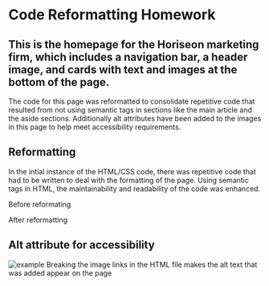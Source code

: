 # Code Reformatting Homework

## This is the homepage for the Horiseon marketing firm, which includes a navigation bar, a header image, and cards with text and images at the bottom of the page.
The code for this page was reformatted to consolidate repetitive code that resulted from not using semantic tags in sections like the main article and the aside 
sections. Additionally alt attributes have been added to the images in this page to help meet accessibility requirements.

## Reformatting 
In the intial instance of the HTML/CSS code, there was repetitive code that had to be written to deal with the formatting of the page. Using semantic tags in HTML, the maintainability and readability of the code was enhanced.

Before reformating 


After reformatting 

## Alt attribute for accessibility

![example](https://raw.githubusercontent.com/smg061/smg061.github.io/main/assets/images/2021-03-06%2019_41_28-Horiseon%20Marketing%20Home%20Pa%20%E2%80%94%20Mozilla%20Firefox.jpg "Alt text appears if the image links are broken")
 Breaking the image links in the HTML file makes the alt text that was added appear on the page
